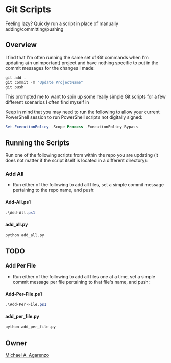 # Git Scripts

Feeling lazy? Quickly run a script in place of manually adding/committing/pushing

## Overview

I find that I'm often running the same set of Git commands when I'm updating a(n unimportant) project and have nothing specific to put in the commit messages for the changes I made:

```powershell
git add .
git commit -m "Update ProjectName"
git push
```

This prompted me to want to spin up some really simple Git scripts for a few different scenarios I often find myself in

Keep in mind that you may need to run the following to allow your current PowerShell session to run PowerShell scripts not digitally signed:

```powershell
Set-ExecutionPolicy -Scope Process -ExecutionPolicy Bypass
```

## Running the Scripts

Run one of the following scripts from within the repo you are updating (it does not matter if the script itself is located in a different directory):

### Add All

* Run either of the following to add all files, set a simple commit message pertaining to the repo name, and push:

#### Add-All.ps1

```powershell
.\Add-All.ps1
```

#### add_all.py

```python
python add_all.py
```

## TODO

### Add Per File

* Run either of the following to add all files one at a time, set a simple commit message per file pertaining to that file's name, and push:

#### Add-Per-File.ps1

```powershell
.\Add-Per-File.ps1
```

#### add_per_file.py

```python
python add_per_file.py
```

## Owner

[Michael A. Agarenzo](https://magarenzo.com)
